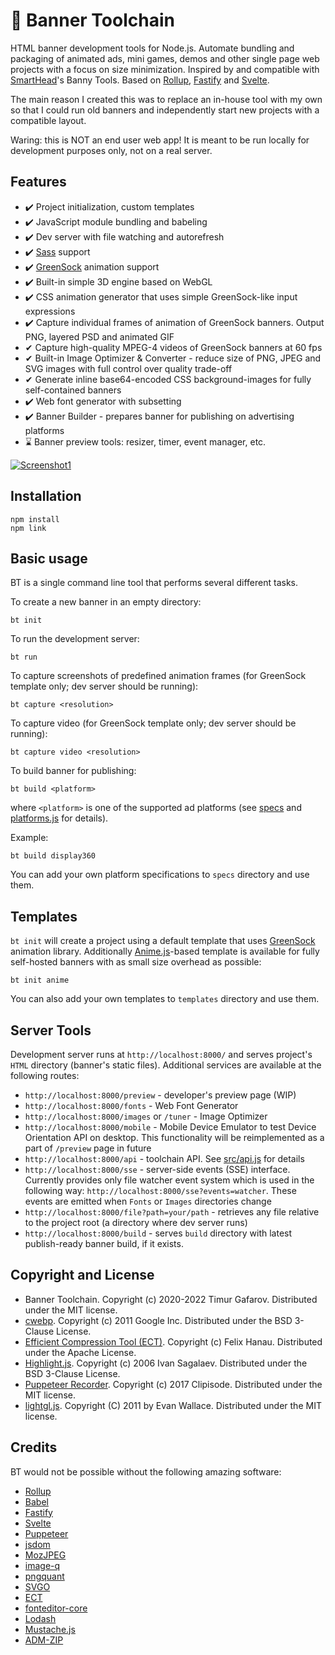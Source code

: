 # 🧰 Banner Toolchain
HTML banner development tools for Node.js. Automate bundling and packaging of animated ads, mini games, demos and other single page web projects with a focus on size minimization. Inspired by and compatible with [SmartHead](https://github.com/smarthead)'s Banny Tools. Based on [Rollup](https://rollupjs.org/), [Fastify](https://www.fastify.io/) and [Svelte](https://svelte.dev/).

The main reason I created this was to replace an in-house tool with my own so that I could run old banners and independently start new projects with a compatible layout.

Waring: this is NOT an end user web app! It is meant to be run locally for development purposes only, not on a real server.

## Features
* ✔️ Project initialization, custom templates
* ✔️ JavaScript module bundling and babeling
* ✔️ Dev server with file watching and autorefresh
* ✔️ [Sass](https://sass-lang.com/) support
* ✔️ [GreenSock](https://greensock.com/) animation support
* ✔️ Built-in simple 3D engine based on WebGL
* ✔️ CSS animation generator that uses simple GreenSock-like input expressions
* ✔️ Capture individual frames of animation of GreenSock banners. Output PNG, layered PSD and animated GIF
* ️✔ Capture high-quality MPEG-4 videos of GreenSock banners at 60 fps
* ✔ Built-in Image Optimizer & Converter - reduce size of PNG, JPEG and SVG images with full control over quality trade-off
* ✔ Generate inline base64-encoded CSS background-images for fully self-contained banners
* ✔️ Web font generator with subsetting
* ✔️ Banner Builder - prepares banner for publishing on advertising platforms
* ⌛ Banner preview tools: resizer, timer, event manager, etc.

[![Screenshot1](https://github.com/gecko0307/bt/raw/master/assets/image-optimizer.png)](https://github.com/gecko0307/bt/raw/master/assets/image-optimizer.png)

## Installation
```
npm install
npm link
```

## Basic usage
BT is a single command line tool that performs several different tasks.

To create a new banner in an empty directory:

`bt init`

To run the development server:

`bt run`

To capture screenshots of predefined animation frames (for GreenSock template only; dev server should be running):

`bt capture <resolution>`

To capture video (for GreenSock template only; dev server should be running):

`bt capture video <resolution>`

To build banner for publishing:

`bt build <platform>`

where `<platform>` is one of the supported ad platforms (see [specs](https://github.com/gecko0307/bt/blob/master/specs) and [platforms.js](https://github.com/gecko0307/bt/blob/master/src/builder2/platforms.js) for details).

Example:

`bt build display360`

You can add your own platform specifications to `specs` directory and use them.

## Templates
`bt init` will create a project using a default template that uses [GreenSock](https://greensock.com/) animation library. Additionally [Anime.js](https://animejs.com/)-based template is available for fully self-hosted banners with as small size overhead as possible:

`bt init anime`

You can also add your own templates to `templates` directory and use them.

## Server Tools
Development server runs at `http://localhost:8000/` and serves project's `HTML` directory (banner's static files). Additional services are available at the following routes:
* `http://localhost:8000/preview` - developer's preview page (WIP)
* `http://localhost:8000/fonts` - Web Font Generator
* `http://localhost:8000/images` or `/tuner` - Image Optimizer
* `http://localhost:8000/mobile` - Mobile Device Emulator to test Device Orientation API on desktop. This functionality will be reimplemented as a part of `/preview` page in future
* `http://localhost:8000/api` - toolchain API. See [src/api.js](https://github.com/gecko0307/bt/blob/master/src/api.js) for details
* `http://localhost:8000/sse` - server-side events (SSE) interface. Currently provides only file watcher event system which is used in the following way: `http://localhost:8000/sse?events=watcher`. These events are emitted when `Fonts` or `Images` directories change
* `http://localhost:8000/file?path=your/path` - retrieves any file relative to the project root (a directory where dev server runs)
* `http://localhost:8000/build` - serves `build` directory with latest publish-ready banner build, if it exists.

## Copyright and License
* Banner Toolchain. Copyright (c) 2020-2022 Timur Gafarov. Distributed under the MIT license.
* [cwebp](https://github.com/webmproject/libwebp/blob/main/examples/cwebp.c). Copyright (c) 2011 Google Inc. Distributed under the BSD 3-Clause License.
* [Efficient Compression Tool (ECT)](https://github.com/fhanau/Efficient-Compression-Tool). Copyright (c) Felix Hanau. Distributed under the Apache License.
* [Highlight.js](https://highlightjs.org/). Copyright (c) 2006 Ivan Sagalaev. Distributed under the BSD 3-Clause License.
* [Puppeteer Recorder](https://github.com/clipisode/puppeteer-recorder). Copyright (c) 2017 Clipisode. Distributed under the MIT license.
* [lightgl.js](https://github.com/evanw/lightgl.js). Copyright (C) 2011 by Evan Wallace. Distributed under the MIT license.

## Credits
BT would not be possible without the following amazing software:
* [Rollup](https://rollupjs.org/)
* [Babel](https://babeljs.io/)
* [Fastify](https://www.fastify.io/)
* [Svelte](https://svelte.dev/)
* [Puppeteer](https://pptr.dev/)
* [jsdom](https://github.com/jsdom/jsdom)
* [MozJPEG](https://github.com/mozilla/mozjpeg)
* [image-q](https://github.com/ibezkrovnyi/image-quantization)
* [pngquant](https://pngquant.org/)
* [SVGO](https://github.com/svg/svgo)
* [ECT](https://github.com/fhanau/Efficient-Compression-Tool)
* [fonteditor-core](https://github.com/kekee000/fonteditor-core)
* [Lodash](https://lodash.com/)
* [Mustache.js](https://github.com/janl/mustache.js)
* [ADM-ZIP](https://github.com/cthackers/adm-zip)
